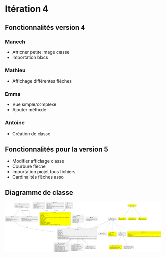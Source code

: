 # Itération 4
## Fonctionnalités version 4

### Manech
 - Afficher petite image classe
 - Importation blocs
### Mathieu
 - Affichage différentes flèches
### Emma
 - Vue simple/complexe
 - Ajouter méthode
### Antoine
 - Création de classe

## Fonctionnalités pour la version 5
 - Modifier affichage classe
 - Courbure flèche
 - Importation projet tous fichiers
 - Cardinalités flèches asso

## Diagramme de classe
![Diagramme de classe](./plantuml.png)
